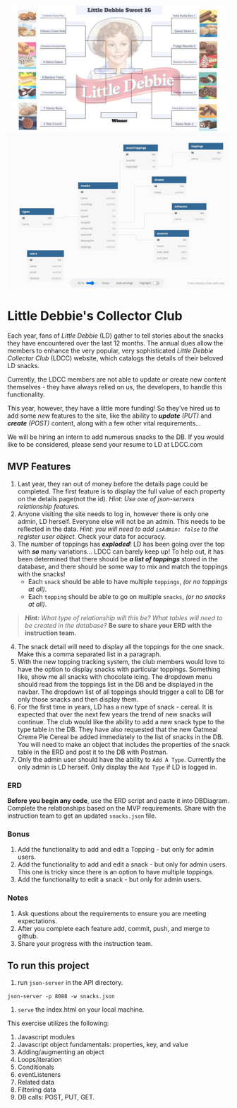 ![LDCC](images/ldBracket.jpg)
![LDCC](images/LDCC-ERD.jpg)
# Little Debbie's Collector Club

Each year, fans of _Little Debbie_ (LD) gather to tell stories about the snacks they have encountered over the last 12 months. The annual dues allow the members to enhance the very popular, very sophisticated _Little Debbie Collector Club_ (LDCC) website, which catalogs the details of their beloved LD snacks.

Currently, the LDCC members are not able to update or create new content themselves - they have always relied on us, the developers, to handle this functionality.

This year, however, they have a little more funding! So they’ve hired us to add some _new_ features to the site, like the ability to ***update*** _(PUT)_ and ***create*** _(POST)_ content, along with a few other vital requirements...

We will be hiring an intern to add numerous snacks to the DB. If you would like to be considered, please send your resume to LD at LDCC.com


## MVP Features

1. Last year, they ran out of money before the details page could be completed. The first feature is to display the full value of each property on the details page(not the id). *Hint: Use one of json-servers relationship features.*
1. Anyone visiting the site needs to log in, however there is only one admin, LD herself. Everyone else will not be an admin. This needs to be reflected in the data. *Hint: you will need to add `isAdmin: false` to the register user object.* Check your data for accuracy. 
1. The number of toppings has ***exploded***! LD has been going over the top with ***so*** many variations... LDCC can barely keep up! To help out, it has been determined that there should be ***a list of toppings*** stored in the database, and there should be some way to mix and match the toppings with the snacks!
    - Each `snack` should be able to have multiple `toppings`, _(or no toppings at all)_.
    - Each `topping` should be able to go on multiple `snacks`, _(or no snacks at all)_.
> _**Hint:**_
> _What type of relationship will this be?_
> _What tables will need to be created in the database?_
> **Be sure to share your ERD with the instruction team.**
4. The snack detail will need to display all the toppings for the one snack. Make this a comma separated list in a paragraph.
1. With the new topping tracking system, the club members would love to have the option to display snacks with particular toppings. Something like, show me all snacks with chocolate icing. The dropdown menu should read from the toppings list in the DB and be displayed in the navbar. The dropdown list of all toppings should trigger a call to DB for only those snacks and then display them.
1. For the first time in years, LD has a new type of snack - cereal. It is expected that over the next few years the trend of new snacks will continue. The club would like the ability to add a new snack type to the type table in the DB. They have also requested that the new Oatmeal Creme Pie Cereal be added immediately to the list of snacks in the DB. You will need to make an object that includes the properties of the snack table in the ERD and post it to the DB with Postman.
1. Only the admin user should have the ability to `Add A Type`. Currently the only admin is LD herself. Only display the `Add Type` if LD is logged in.

### ERD
**Before you begin any code**, use the ERD script and paste it into DBDiagram. Complete the relationships based on the MVP requirements. Share with the instruction team to get an updated `snacks.json` file.

### Bonus
1. Add the functionality to add and edit a Topping - but only for admin users.
1. Add the functionality to add and edit a snack - but only for admin users. This one is tricky since there is an option to have multiple toppings.
1. Add the functionality to edit a snack - but only for admin users. 

### Notes
1. Ask questions about the requirements to ensure you are meeting expectations.
1. After you complete each feature add, commit, push, and merge to github.
1. Share your progress with the instruction team.

## To run this project
1. run `json-server` in the API directory.
```
json-server -p 8088 -w snacks.json
```
1. `serve` the index.html on your local machine.


This exercise utilizes the following:
1. Javascript modules
1. Javascript object fundamentals: properties, key, and value
1. Adding/augmenting an object
1. Loops/iteration
1. Conditionals
1. eventListeners
1. Related data
1. Filtering data
1. DB calls: POST, PUT, GET.
